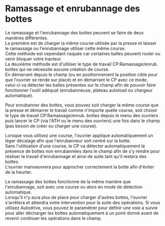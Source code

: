 # Ramassage et enrubannage des bottes

  
Le ramassage et l'enrubannage des bottes peuvent se faire de deux manières différentes.  
La première est de charger la même course utilisée par la presse et laisser le ramassage ou l'enrubannage utiliser cette même course.  
Cette méthode est cependant risquée car certaines balles peuvent rouler ou venir bloquer votre tracteur.  
La deuxième méthode est d'utiliser le type de travail CP:Ramassage/enrub. bottes qui ne nécessite aucune création de course.  
En démarrant depuis le champ (ou en positionnement la position cible pour que l'ouvrier se rende sur place) et en démarrant le CP avec ce mode, celui-ci va détecter les balles présentes sur le champ afin de pouvoir faire fonctionner l'outil adéquat (enrubanneuse, plateau autoload ou chargeur automatique).  

  
Pour enrubanner des bottes, vous pouvez soit charger la même course que la presse et démarrer le travail comme n'importe quelle course, soit choisir le type de travail CP:Ramassage/enrub. bottes depuis le menu des ouvriers puis lancer le CP (via l'ATH ou le menu des ouvriers) une fois dans le champ (pas besoin de créer ou charger une course).  

  
Lorsque vous utilisez une course, l'ouvrier applique automatiquement un léger décalage afin que l'enrubanneur soit centré sur la botte.  
Sans l'utilisation d'une course, le CP va détecter automatiquement la présence de bottes non enrubannées dans le champ afin de s'y rendre pour réaliser le travail d'enrubannage et ainsi de suite tant qu'il restera des bottes.  
L'ouvrier manoeuvrera pour approcher correctement la botte afin d'éviter de la heurter.  

  
Le ramassage des bottes fonctionne de la même manière que l'enrubannage, soit avec une course ou alors en mode de détection automatique.  
Lorsqu'il n'y aura plus de place pour charger d'autres bottes, l'ouvrier s'arrêtera et attendra votre intervention pour la suite des opérations. Si vous utilisez Autodrive, vous pouvez le paramétrer pour définir une voie à suivre pour aller décharger les bottes automatiquement à un point donné avant de revenir continuer les opérations dans le champ.  

